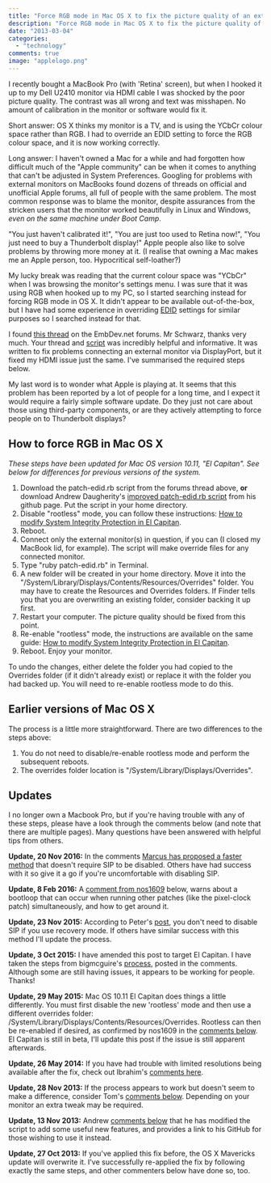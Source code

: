 ```yaml
---
title: "Force RGB mode in Mac OS X to fix the picture quality of an external monitor"
description: "Force RGB mode in Mac OS X to fix the picture quality of an external monitor"
date: "2013-03-04"
categories: 
  - "technology"
comments: true
image: "applelogo.png"
---
```


I recently bought a MacBook Pro (with 'Retina' screen), but when I hooked it up to my Dell U2410 monitor via HDMI cable I was shocked by the poor picture quality. The contrast was all wrong and text was misshapen. No amount of calibration in the monitor or software would fix it.

Short answer: OS X thinks my monitor is a TV, and is using the YCbCr colour space rather than RGB. I had to override an EDID setting to force the RGB colour space, and it is now working correctly.

Long answer: I haven't owned a Mac for a while and had forgotten how difficult much of the "Apple community" can be when it comes to anything that can't be adjusted in System Preferences. Googling for problems with external monitors on MacBooks found dozens of threads on official and unofficial Apple forums, all full of people with the same problem. The most common response was to blame the monitor, despite assurances from the stricken users that the monitor worked beautifully in Linux and Windows, _even on the same machine under Boot Camp_.

"You just haven't calibrated it!", "You are just too used to Retina now!", "You just need to buy a Thunderbolt display!" Apple people also like to solve problems by throwing more money at it. (I realise that owning a Mac makes me an Apple person, too. Hypocritical self-loather?)

My lucky break was reading that the current colour space was "YCbCr" when I was browsing the monitor's settings menu. I was sure that it was using RGB when hooked up to my PC, so I started searching instead for forcing RGB mode in OS X. It didn't appear to be available out-of-the-box, but I have had some experience in overriding [EDID](//en.wikipedia.org/wiki/Extended_display_identification_data "EDID") settings for similar purposes so I searched instead for that.

I found [this thread](//embdev.net/topic/284710 "Dell U2713H on Mac: forcing RGB mode instead of YCbCr") on the EmbDev.net forums. Mr Schwarz, thanks very much. Your thread and [script](//embdev.net/topic/284710#3027030 "Forums post containing patch-edid.rb script") was incredibly helpful and informative. It was written to fix problems connecting an external monitor via DisplayPort, but it fixed my HDMI issue just the same. I've summarised the required steps below.

My last word is to wonder what Apple is playing at. It seems that this problem has been reported by a lot of people for a long time, and I expect it would require a fairly simple software update. Do they just not care about those using third-party components, or are they actively attempting to force people on to Thunderbolt displays?

## How to force RGB in Mac OS X

_These steps have been updated for Mac OS version 10.11, "El Capitan". See below for differences for previous versions of the system._

1. Download the patch-edid.rb script from the forums thread above, **or** download Andrew Daugherity's [improved patch-edid.rb script](//gist.github.com/adaugherity/7435890 "Andrew Daugherity's improved patch-edid.rb script") from his github page. Put the script in your home directory.
2. Disable "rootless" mode, you can follow these instructions: [How to modify System Integrity Protection in El Capitan](//www.macworld.com/article/2986118/security/how-to-modify-system-integrity-protection-in-el-capitan.html "How to modify System Integrity Protection in El Capitan").
3. Reboot.
4. Connect only the external monitor(s) in question, if you can (I closed my MacBook lid, for example). The script will make override files for any connected monitor.
5. Type "ruby patch-edid.rb" in Terminal.
6. A new folder will be created in your home directory. Move it into the "/System/Library/Displays/Contents/Resources/Overrides" folder. You may have to create the Resources and Overrides folders. If Finder tells you that you are overwriting an existing folder, consider backing it up first.
7. Restart your computer. The picture quality should be fixed from this point.
8. Re-enable "rootless" mode, the instructions are available on the same guide: [How to modify System Integrity Protection in El Capitan](//www.macworld.com/article/2986118/security/how-to-modify-system-integrity-protection-in-el-capitan.html "How to modify System Integrity Protection in El Capitan").
9. Reboot. Enjoy your monitor.

To undo the changes, either delete the folder you had copied to the Overrides folder (if it didn't already exist) or replace it with the folder you had backed up. You will need to re-enable rootless mode to do this.

## Earlier versions of Mac OS X

The process is a little more straightforward. There are two differences to the steps above:

1. You do not need to disable/re-enable rootless mode and perform the subsequent reboots.
2. The overrides folder location is "/System/Library/Displays/Overrides".

## Updates

I no longer own a Macbook Pro, but if you're having trouble with any of these steps, please have a look through the comments below (and note that there are multiple pages). Many questions have been answered with helpful tips from others.

**Update, 20 Nov 2016:** In the comments [Marcus has proposed a faster method](/2013/03/force-rgb-mode-in-mac-os-x-to-fix-the-picture-quality-of-an-external-monitor/#comment-15886 "Marcus' post") that doesn't require SIP to be disabled. Others have had success with it so give it a go if you're uncomfortable with disabling SIP.

**Update, 8 Feb 2016:** A [comment from nos1609](/2013/03/force-rgb-mode-in-mac-os-x-to-fix-the-picture-quality-of-an-external-monitor/#comment-15019 "Peter's post") below, warns about a bootloop that can occur when running other patches (like the pixel-clock patch) simultaneously, and how to get around it.

**Update, 23 Nov 2015:** According to Peter's [post](/2013/03/force-rgb-mode-in-mac-os-x-to-fix-the-picture-quality-of-an-external-monitor/#comment-14866 "Peter's post"), you don't need to disable SIP if you use recovery mode. If others have similar success with this method I'll update the process.

**Update, 3 Oct 2015:** I have amended this post to target El Capitan. I have taken the steps from bigmcguire's [process](/2013/03/force-rgb-mode-in-mac-os-x-to-fix-the-picture-quality-of-an-external-monitor/#comment-14684 "bigmcguire's process"), posted in the comments. Although some are still having issues, it appears to be working for people. Thanks!

**Update, 29 May 2015:** Mac OS 10.11 El Capitan does things a little differently. You must first disable the new 'rootless' mode and then use a different overrides folder: /System/Library/Displays/Contents/Resources/Overrides. Rootless can then be re-enabled if desired, as confirmed by nos1609 in the [comments below](/2013/03/force-rgb-mode-in-mac-os-x-to-fix-the-picture-quality-of-an-external-monitor/#comment-14366 "nos1609's comment"). El Capitan is still in beta, I'll update this post if the issue is still apparent afterwards.

**Update, 26 May 2014:** If you have had trouble with limited resolutions being available after the fix, check out Ibrahim's [comments here](/2013/03/force-rgb-mode-in-mac-os-x-to-fix-the-picture-quality-of-an-external-monitor/#comment-10104 "Ibrahim's comment").

**Update, 28 Nov 2013:** If the process appears to work but doesn't seem to make a difference, consider Tom's [comments below](/2013/03/force-rgb-mode-in-mac-os-x-to-fix-the-picture-quality-of-an-external-monitor/#comment-9491 "Tom's comment"). Depending on your monitor an extra tweak may be required.

**Update, 13 Nov 2013:** Andrew [comments below](/2013/03/force-rgb-mode-in-mac-os-x-to-fix-the-picture-quality-of-an-external-monitor/#comment-9463 "Andrew's comment") that he has modified the script to add some useful new features, and provides a link to his GitHub for those wishing to use it instead.

**Update, 27 Oct 2013:** If you've applied this fix before, the OS X Mavericks update will overwrite it. I've successfully re-applied the fix by following exactly the same steps, and other commenters below have done so, too.